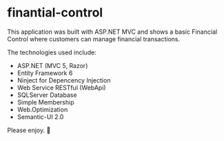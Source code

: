 # finantial-control
This application was built with ASP.NET MVC and shows a basic Financial Control where customers can manage financial transactions.

The technologies used include:
* ASP.NET (MVC 5, Razor)
* Entity Framework 6
* Ninject for Depencency Injection
* Web Service RESTful (WebApi)
* SQLServer Database
* Simple Membership
* Web.Optimization
* Semantic-UI 2.0

Please enjoy. :rocket:
